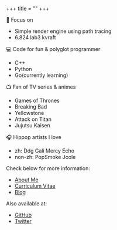 +++
title = "" 
+++

🎯 Focus on

+ Simple render engine using path tracing
+ 6.824 lab3 kvraft

💻 Code for fun & polyglot programmer

+ C++
+ Python
+ Go(currently learning)

📺 Fan of TV series & animes

+ Games of Thrones
+ Breaking Bad
+ Yellowstone
+ Attack on Titan
+ Jujutsu Kaisen

🎧 Hippop artists I love

+ zh: Ddg Gali Mercy Echo
+ non-zh: PopSmoke Jcole

Check below for more information:

+ [About Me](/about)
+ [Curriculum Vitae](https://github.com/Zhytou/Zhytou/CV.pdf)
+ [Blog](/post)

Also available at:

+ [GitHub](https://github.com/Zhytou)
+ [Twitter](https://twitter.com/_ZhoY_)
